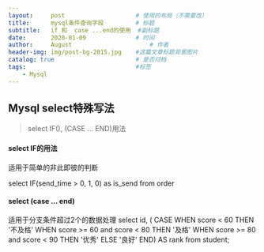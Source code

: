 ```yaml
---
layout:     post                    # 使用的布局（不需要改）
title:      mysql条件查询字段         # 标题 
subtitle:   if 和  case ...end的使用  #副标题
date:       2020-01-09              # 时间
author:     August                      # 作者
header-img: img/post-bg-2015.jpg    #这篇文章标题背景图片
catalog: true                       # 是否归档
tags:                               #标签
    - Mysql
---
```


## Mysql select特殊写法
> select IF(), (CASE ... END)用法

#### select IF的用法
  适用于简单的非此即彼的判断
  
  select IF(send_time > 0, 1, 0) as is_send from order
  
#### select (case ... end)
  适用于分支条件超过2个的数据处理
  select id, 
    (
    CASE 
        WHEN score < 60 THEN '不及格'
        WHEN score >= 60 and score < 80 THEN '及格'
        WHEN score >= 80 and score < 90 THEN '优秀'
        ELSE '良好'
    END) AS rank
 from student;
